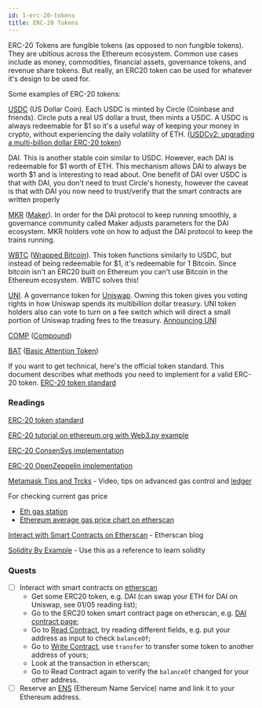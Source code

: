 ```yaml
---
id: 1-erc-20-tokens
title: ERC-20 Tokens
---
```


ERC-20 Tokens are fungible tokens (as opposed to non fungible tokens). They are ubitious across the Ethereum ecosystem. Common use cases include as money, commodities, financial assets, governance tokens, and revenue share tokens. But really, an ERC20 token can be used for whatever it's design to be used for.

Some examples of ERC-20 tokens:

[USDC](https://etherscan.io/token/0xa0b86991c6218b36c1d19d4a2e9eb0ce3606eb48) (US Dollar Coin). Each USDC is minted by Circle (Coinbase and friends). Circle puts a real US dollar a trust, then mints a USDC. A USDC is always redeemable for $1 so it's a useful way of keeping your money in crypto, without experiencing the daily volatility of ETH. ([USDCv2: upgrading a multi-billion dollar ERC-20 token](https://blog.coinbase.com/usdc-v2-upgrading-a-multi-billion-dollar-erc-20-token-b57cd9437096))

DAI. This is another stable coin similar to USDC. However, each DAI is redeemable for $1 worth of ETH. This mechanism allows DAI to always be worth $1 and is interesting to read about. One benefit of DAI over USDC is that with DAI, you don't need to trust Circle's honesty, however the caveat is that with DAI you now need to trust/verify that the smart contracts are written properly

[MKR](https://etherscan.io/token/0x9f8f72aa9304c8b593d555f12ef6589cc3a579a2) ([Maker](https://community-development.makerdao.com/en/learn/governance/mkr-token/)). In order for the DAI protocol to keep running smoothly, a governance community called Maker adjusts parameters for the DAI ecosystem. MKR holders vote on how to adjust the DAI protocol to keep the trains running.

[WBTC](https://etherscan.io/token/0x2260fac5e5542a773aa44fbcfedf7c193bc2c599) ([Wrapped Bitcoin](https://wbtc.network/)). This token functions similarly to USDC, but instead of being redeemable for $1, it's redeemable for 1 Bitcoin. Since bitcoin isn't an ERC20 built on Ethereum you can't use Bitcoin in the Ethereum ecosystem. WBTC solves this!

[UNI](https://etherscan.io/token/0x1f9840a85d5af5bf1d1762f925bdaddc4201f984). A governance token for [Uniswap](https://uniswap.org/blog/uni/). Owning this token gives you voting rights in how Uniswap spends its multibillion dollar treasury. UNI token holders also can vote to turn on a fee switch which will direct a small portion of Uniswap trading fees to the treasury. [Announcing UNI](https://uniswap.org/blog/uni/)

[COMP](https://etherscan.io/token/0xc00e94cb662c3520282e6f5717214004a7f26888) ([Compound](https://compound.finance/governance/comp))

[BAT](https://etherscan.io/token/0x0d8775f648430679a709e98d2b0cb6250d2887ef) ([Basic Attention Token](https://basicattentiontoken.org/))

If you want to get technical, here's the official token standard. This document describes what methods you need to implement for a valid ERC-20 token. [ERC-20 token standard](https://github.com/ethereum/EIPs/blob/master/EIPS/eip-20.md)

### Readings

[ERC-20 token standard](https://github.com/ethereum/EIPs/blob/master/EIPS/eip-20.md)

[ERC-20 tutorial on ethereum.org with Web3.py example](https://ethereum.org/en/developers/docs/standards/tokens/erc-20/)

[ERC-20 ConsenSys implementation](https://github.com/ConsenSys/Tokens/blob/master/contracts/eip20/EIP20.sol)

[ERC-20 OpenZeppelin implementation](https://github.com/OpenZeppelin/openzeppelin-contracts/blob/master/contracts/token/ERC20/ERC20.sol)

[Metamask Tips and Trcks](https://www.youtube.com/watch?v=gKFY_RdOkLA) - Video, tips on advanced gas control and [ledger](https://www.ledger.com/)

For checking current gas price

- [Eth gas station](https://ethgasstation.info/)
- [Ethereum average gas price chart on etherscan](https://etherscan.io/chart/gasprice)

[Interact with Smart Contracts on Etherscan](https://medium.com/etherscan-blog/interacting-with-smart-contracts-on-etherscan-b3e1d2395ac) - Etherscan blog

[Solidity By Example](https://docs.soliditylang.org/en/v0.8.0/solidity-by-example.html) - Use this as a reference to learn solidity

### **Quests**

- [ ] Interact with smart contracts on [etherscan](https://etherscan.io/)
  - Get some ERC20 token, e.g. DAI (can swap your ETH for DAI on Uniswap, see 01/05 reading list);
  - Go to the ERC20 token smart contract page on etherscan, e.g. [DAI contract page](https://etherscan.io/address/0x6b175474e89094c44da98b954eedeac495271d0f#code);
  - Go to [Read Contract](https://etherscan.io/address/0x6b175474e89094c44da98b954eedeac495271d0f#readContract), try reading different fields, e.g. put your address as input to check `balanceOf`;
  - Go to [Write Contract](https://etherscan.io/address/0x6b175474e89094c44da98b954eedeac495271d0f#writeContract), use `transfer` to transfer some token to another address of yours;
  - Look at the transaction in etherscan;
  - Go to Read Contract again to verify the `balanceOf` changed for your other address.
- [ ] Reserve an [ENS](https://ens.domains/) (Ethereum Name Service) name and link it to your Ethereum address.
